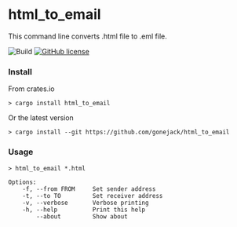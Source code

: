 # html_to_email

This command line converts .html file to .eml file.

![Build](https://github.com/gonejack/html_to_email/actions/workflows/build.yml/badge.svg)
[![GitHub license](https://img.shields.io/github/license/gonejack/html_to_email.svg?color=blue)](LICENSE)

### Install

From crates.io

```shell
> cargo install html_to_email
```

Or the latest version

```shell
> cargo install --git https://github.com/gonejack/html_to_email
```

### Usage

```shell
> html_to_email *.html
```

```
Options:
    -f, --from FROM     Set sender address
    -t, --to TO         Set receiver address
    -v, --verbose       Verbose printing
    -h, --help          Print this help
        --about         Show about
```
